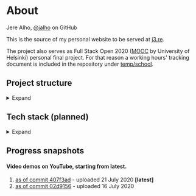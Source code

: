 # About

Jere Alho, [@jalho](https://github.com/jalho) on GitHub

This is the source of my personal website to be served at [j3.re](http://j3.re/).

The project also serves as Full Stack Open 2020 ([MOOC](https://fullstackopen.com/) by University of Helsinki) personal final project. For that reason a working hours' tracking document is included in the repository under [temp/school](https://github.com/jalho/j3.re/blob/master/temp/school/Työaikakirjanpito.md).

## Project structure

<details>
    <summary>Expand</summary>

*as of 21 July 2020*
```
j3.re/client/src
¦   App.tsx                 # single page app's base
¦   AppLoader.tsx           # load "App", and meanwhile render "Landing" as fallback
¦   i18n.ts                 # internationalization of the UI
¦   index.tsx               # entry point
¦   react-app-env.d.ts      # CRA types
¦   
+---components              # components and their styles
¦       ...
¦       
+---resources               
¦       translations.ts     # UI texts in available languages
¦       
+---state                   # Redux utility
¦       actionCreators.ts   # dispatchable actions
¦       rootReducer.ts      # combined reducers
¦       store.ts            # Redux store
¦       
+---styles                  # main styles location
¦       main.scss           # the main Sass file
¦       _constants.scss     # variables used across stylesheets
¦       _mixins.scss        # mixins used across stylesheets
¦       
+---types                   # own types
¦       state.d.ts          # types for Redux implementation
¦       
+---views                   # modules for different views in the UI
    +---cv                  # "CV" view and its styles
    ¦       ...
    ¦       
    +---home                # "Home" view, rendered after "Landing"
    ¦       ...
    ¦       
    +---landing             # "Landing" view and its styles
    ¦       ...             # (shown fixed minimum time and as `Suspense` fallback if needed)
    ¦       
    +---portfolio           # "Portfolio" view
            ...
```
</details>

## Tech stack (planned)

<details>
<summary>Expand</summary>

| *tech* | *utility* | *docs* | *implemented* |
|--|--|--|--|
|||||
| **React** |
|||||
| Create React App | bootstrapping | [create-react-app.dev](https://create-react-app.dev/docs/getting-started) | ✔️ |
| React Redux | state management | [react-redux.js.org](https://react-redux.js.org/) | ✔️ |
| React Bootstrap | component library  |[react-bootstrap.github.io](https://react-bootstrap.github.io/) | ✔️ |
| React Router | app routing | [reactrouter.com](https://reactrouter.com/web/guides/quick-start) | ✔️ |
| React i18next | internationalization | [react.i18next.com](https://react.i18next.com/guides/quick-start) | ✔️ |
| React Icons | icons | [react-icons.github.io](https://react-icons.github.io/react-icons/) | ✔️ |
|||||
| **miscellaneous** ||||
|||||
| Sass | style preprocessor | [sass-lang.com](https://sass-lang.com/documentation) | ✔️ |
| GraphQL | data query language | see *Apollo* | ❌ |
| Apollo | GraphQL implementation | [apollographql.com](https://www.apollographql.com/docs/) | ❌ |
| Express.js | back end framework | [expressjs.com](https://expressjs.com/en/4x/api.html) | ❌ |
| TypeScript | main programming language | [typescriptlang.org](https://www.typescriptlang.org/docs/home.html) | ✔️ |
|||||
| **deployment** ||||
|||||
| Buddy | CI/CD | [buddy.works](https://buddy.works/docs) | ❌ |
| Vercel | hosting | [vercel.com](https://vercel.com/docs) | ✔️ |
| EuroDNS | domain name registrar | [eurodns.com](https://www.eurodns.com/) | ✔️ |

---
</details>

## Progress snapshots

#### Video demos on YouTube, starting from latest.

 1. [as of commit 407f3ad](https://youtu.be/r0ZoqIL1H2g) - uploaded 21 July 2020 **[latest]**
 2. [as of commit 02d9156](https://youtu.be/w4ucXlW8Zhg) - uploaded 16 July 2020